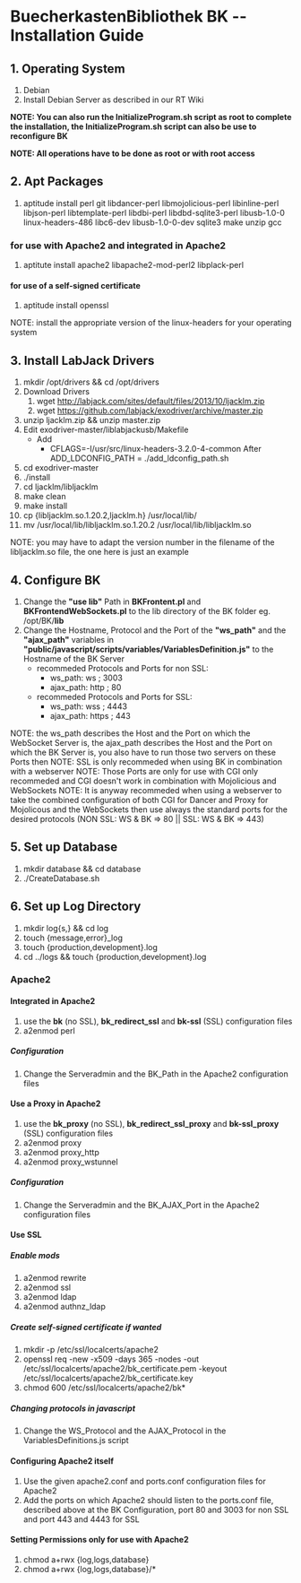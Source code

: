 # BuecherkastenBibliothek BK -- Installation Guide

## 1. Operating System
  1.  Debian
  2.  Install Debian Server as described in our RT Wiki

**NOTE: You can also run the InitializeProgram.sh script as root to complete the installation, the InitializeProgram.sh script can also be use to reconfigure BK**

**NOTE: All operations have to be done as root or with root access**

## 2. Apt Packages
  1.  aptitude install perl git libdancer-perl libmojolicious-perl libinline-perl libjson-perl libtemplate-perl libdbi-perl libdbd-sqlite3-perl libusb-1.0-0 linux-headers-486 libc6-dev libusb-1.0-0-dev sqlite3 make unzip gcc

### for use with Apache2 and integrated in Apache2
  1.  aptitute install apache2 libapache2-mod-perl2 libplack-perl

#### for use of a self-signed certificate
  1.  aptitude install openssl

NOTE: install the appropriate version of the linux-headers for your operating system

## 3. Install LabJack Drivers
  1.  mkdir /opt/drivers && cd /opt/drivers
  2.  Download Drivers
        1.  wget http://labjack.com/sites/default/files/2013/10/ljacklm.zip
        2.  wget https://github.com/labjack/exodriver/archive/master.zip
  3.  unzip ljacklm.zip && unzip master.zip
  4.  Edit exodriver-master/liblabjackusb/Makefile
      -  Add
         -  CFLAGS=-I/usr/src/linux-headers-3.2.0-4-common
            After
            ADD_LDCONFIG_PATH = ./add_ldconfig_path.sh
  5.  cd exodriver-master
  6.  ./install
  7.  cd ljacklm/libljacklm
  8.  make clean
  9.  make install
  10. cp {libljacklm.so.1.20.2,ljacklm.h} /usr/local/lib/
  11. mv /usr/local/lib/libljacklm.so.1.20.2 /usr/local/lib/libljacklm.so

NOTE: you may have to adapt the version number in the filename of the libljacklm.so file, the one here is just an example

## 4. Configure BK
  1.  Change the **"use lib"** Path in **BKFrontent.pl** and **BKFrontendWebSockets.pl** to the lib directory of the BK folder eg. /opt/BK/**lib**
  2.  Change the Hostname, Protocol and the Port of the **"ws_path"** and the **"ajax_path"** variables in **"public/javascript/scripts/variables/VariablesDefinition.js"** to the Hostname of the BK Server
      -  recommeded Protocols and Ports for non SSL:
         -  ws_path: ws ; 3003
         -  ajax_path: http ; 80
      -  recommeded Protocols and Ports for SSL:
         -  ws_path: wss ; 4443
         -  ajax_path: https ; 443

NOTE: the ws_path describes the Host and the Port on which the WebSocket Server is, the ajax_path describes the Host and the Port on which the BK Server is, you also have to run those two servers on these Ports then
NOTE: SSL is only recommeded when using BK in combination with a webserver
NOTE: Those Ports are only for use with CGI only recommeded and CGI doesn't work in combination with Mojolicious and WebSockets
NOTE: It is anyway recommeded when using a webserver to take the combined configuration of both CGI for Dancer and Proxy for Mojolicous and the WebSockets then use always the standard ports for the desired protocols (NON SSL: WS & BK => 80 || SSL: WS & BK => 443)

## 5. Set up Database
  1.  mkdir database && cd database
  2.  ./CreateDatabase.sh

## 6. Set up Log Directory
  1.  mkdir log{s,} && cd log
  2.  touch {message,error}\_log
  3.  touch {production,development}.log
  4.  cd ../logs && touch {production,development}.log

### Apache2
#### Integrated in Apache2
  1.  use the **bk** (no SSL), **bk_redirect_ssl** and **bk-ssl** (SSL) configuration files
  2.  a2enmod perl

##### Configuration
  1.  Change the Serveradmin and the BK_Path in the Apache2 configuration files

#### Use a Proxy in Apache2
  1.  use the **bk_proxy** (no SSL), **bk_redirect_ssl_proxy** and **bk-ssl_proxy** (SSL) configuration files
  2.  a2enmod proxy
  3.  a2enmod proxy_http
  4.  a2enmod proxy_wstunnel

##### Configuration
  1.  Change the Serveradmin and the BK_AJAX_Port in the Apache2 configuration files

#### Use SSL
##### Enable mods
  1.  a2enmod rewrite
  2.  a2enmod ssl
  3.  a2enmod ldap
  4.  a2enmod authnz_ldap

##### Create self-signed certificate if wanted
  1.  mkdir -p /etc/ssl/localcerts/apache2
  2.  openssl req -new -x509 -days 365 -nodes -out /etc/ssl/localcerts/apache2/bk_certificate.pem -keyout /etc/ssl/localcerts/apache2/bk_certificate.key
  3.  chmod 600 /etc/ssl/localcerts/apache2/bk*

##### Changing protocols in javascript
  1.  Change the WS_Protocol and the AJAX_Protocol in the VariablesDefinitions.js script

#### Configuring Apache2 itself
  1.  Use the given apache2.conf and ports.conf configuration files for Apache2
  2.  Add the ports on which Apache2 should listen to the ports.conf file, described above at the BK Configuration, port 80 and 3003 for non SSL and port 443 and 4443 for SSL

#### Setting Permissions only for use with Apache2
  1.  chmod a+rwx {log,logs,database}
  2.  chmod a+rwx {log,logs,database}/*
